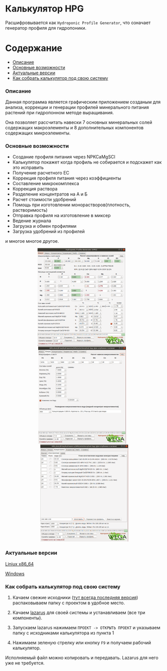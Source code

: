 # Калькулятор HPG

Расшифровывается как `Hydroponic Profile Generator`, что означает генератор профиля для гидропоники.

Содержание
=================
<!--ts-->
* [Описание](#overview)
* [Основные возможности](#main_funtions)
* [Актуальные версии](#versions)
* [Как собрать калькулятор под свою систему](#how_to_build)
<!--te-->
<a name="overview"></a>
### Описание
Данная программа является графическим приложением созданым для анализа, коррекции и генерации профилей минерального питания растений при гидропонном методе выращивания.

Она позволяет рассчитать навески 7 основных минеральных солей содержащих макроэлементы и 8 дополнительных компонентов содержащих микроэлементы.

<a name="main_funtions"></a>
### Основные возможности
* Создание профиля питания через NPKCaMgSCl
* Калькулятор покажет когда профиль не собирается и подскажет как это исправить
* Получение расчетного ЕС
* Коррекция профиля питания через коэффициенты
* Составление микрокомплекса
* Коррекция раствора
* Разделение концентратов на А и Б
* Расчет стоимости удобрений
* Помощь при изготовлении монорастворов(плотность, растворимость)
* Отправка профиля на изготовление в миксер
* Ведение журнала
* Загрузка и обмен профилями
* Загрузка удобрений из профилей

и многое многое другое.
<div align="center">
<a href="images/calc.png"><img src="images/calc.png" width="280"></a> &emsp; <a href="images/micro.png"><img src="images/micro.png" width="280"></a>&emsp; <a href="images/mono_solutions.png"><img src="images/mono_solutions.png" width="280"></a>
</div>

<a name="versions"></a>
### Актуальные версии

[Liniux x86_64](https://github.com/siv237/HPG/raw/master/hpg)

[Windows](https://github.com/siv237/HPG/raw/master/hpg.exe)

<a name="how_to_build"></a>
### Как собрать калькулятор под свою систему
1. Качаем свежие исходники ([тут всегда последняя версия](https://github.com/siv237/HPG/archive/master.zip)) распаковываем папку с проектом в удобное место.

2. Качаем [lazarus](https://www.lazarus-ide.org/index.php?page=downloads) для своей системы и устанавливаем (все три компоненты).

3. Запускаем lazarus нажимаем `ПРОЕКТ -> ОТКРЫТЬ ПРОЕКТ` и указываем папку с исходниками калькулятора из пункта 1

4. Нажимаем зеленую стрелку или кнопку `F9` и получаем рабочий калькулятор.

Исполняемый файл можно копировать и передавать. Lazarus для него уже не требуется.
